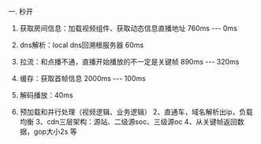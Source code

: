 一. 秒开
1. 获取房间信息：加载视频组件、获取动态信息直播地址 760ms --- 0ms
2. dns解析：local dns回溯根服务器 60ms 
3. 拉流：和点播不通，直播开始播放的不一定是关键帧 890ms --- 320ms
4. 缓存：获取首帧信息 2000ms --- 100ms
5. 解码播放：40ms

1. 预加载和并行处理（视频逻辑、业务逻辑）
2、直通车，域名解析出ip，负载均衡
3、cdn三层架构：源站、二级源soc、三级源oc
4、从关键帧返回数据，gop大小2s 等
